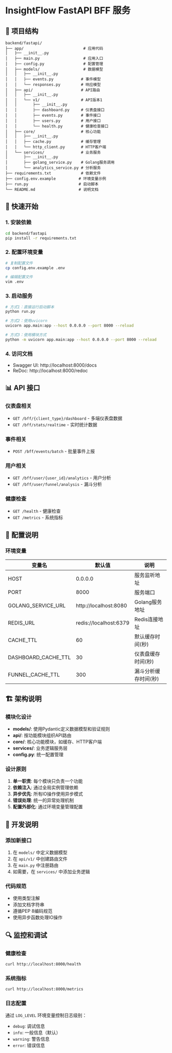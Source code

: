 # InsightFlow FastAPI BFF 服务

## 📁 项目结构

```
backend/fastapi/
├── app/                          # 应用代码
│   ├── __init__.py
│   ├── main.py                   # 应用入口
│   ├── config.py                 # 配置管理
│   ├── models/                   # 数据模型
│   │   ├── __init__.py
│   │   ├── events.py            # 事件模型
│   │   └── responses.py         # 响应模型
│   ├── api/                     # API路由
│   │   ├── __init__.py
│   │   └── v1/                  # API版本1
│   │       ├── __init__.py
│   │       ├── dashboard.py     # 仪表盘接口
│   │       ├── events.py        # 事件接口
│   │       ├── users.py         # 用户接口
│   │       └── health.py        # 健康检查接口
│   ├── core/                    # 核心功能
│   │   ├── __init__.py
│   │   ├── cache.py             # 缓存管理
│   │   └── http_client.py       # HTTP客户端
│   └── services/                # 业务服务
│       ├── __init__.py
│       ├── golang_service.py    # Golang服务调用
│       └── analytics_service.py # 分析服务
├── requirements.txt             # 依赖文件
├── config.env.example          # 环境变量示例
├── run.py                      # 启动脚本
└── README.md                   # 说明文档
```

## 🚀 快速开始

### 1. 安装依赖

```bash
cd backend/fastapi
pip install -r requirements.txt
```

### 2. 配置环境变量

```bash
# 复制配置文件
cp config.env.example .env

# 编辑配置文件
vim .env
```

### 3. 启动服务

```bash
# 方式1：直接运行启动脚本
python run.py

# 方式2：使用uvicorn
uvicorn app.main:app --host 0.0.0.0 --port 8000 --reload

# 方式3：使用模块方式
python -m uvicorn app.main:app --host 0.0.0.0 --port 8000 --reload
```

### 4. 访问文档

- Swagger UI: http://localhost:8000/docs
- ReDoc: http://localhost:8000/redoc

## 📊 API 接口

### 仪表盘相关
- `GET /bff/{client_type}/dashboard` - 多端仪表盘数据
- `GET /bff/stats/realtime` - 实时统计数据

### 事件相关
- `POST /bff/events/batch` - 批量事件上报

### 用户相关
- `GET /bff/user/{user_id}/analytics` - 用户分析
- `GET /bff/user/funnel/analysis` - 漏斗分析

### 健康检查
- `GET /health` - 健康检查
- `GET /metrics` - 系统指标

## 🔧 配置说明

### 环境变量

| 变量名 | 默认值 | 说明 |
|--------|--------|------|
| HOST | 0.0.0.0 | 服务监听地址 |
| PORT | 8000 | 服务端口 |
| GOLANG_SERVICE_URL | http://localhost:8080 | Golang服务地址 |
| REDIS_URL | redis://localhost:6379 | Redis连接地址 |
| CACHE_TTL | 60 | 默认缓存时间(秒) |
| DASHBOARD_CACHE_TTL | 30 | 仪表盘缓存时间(秒) |
| FUNNEL_CACHE_TTL | 300 | 漏斗分析缓存时间(秒) |

## 🏗️ 架构说明

### 模块化设计
- **models/**: 使用Pydantic定义数据模型和验证规则
- **api/**: 按功能模块组织API路由
- **core/**: 核心功能模块，如缓存、HTTP客户端
- **services/**: 业务逻辑服务层
- **config.py**: 统一配置管理

### 设计原则
1. **单一职责**: 每个模块只负责一个功能
2. **依赖注入**: 通过全局实例管理依赖
3. **异步优先**: 所有IO操作使用异步模式
4. **错误处理**: 统一的异常处理机制
5. **配置外部化**: 通过环境变量管理配置

## 🧪 开发说明

### 添加新接口
1. 在 `models/` 中定义数据模型
2. 在 `api/v1/` 中创建路由文件
3. 在 `main.py` 中注册路由
4. 如需要，在 `services/` 中添加业务逻辑

### 代码规范
- 使用类型注解
- 添加文档字符串
- 遵循PEP 8编码规范
- 使用异步函数处理IO操作

## 🔍 监控和调试

### 健康检查
```bash
curl http://localhost:8000/health
```

### 系统指标
```bash
curl http://localhost:8000/metrics
```

### 日志配置
通过 `LOG_LEVEL` 环境变量控制日志级别：
- `debug`: 调试信息
- `info`: 一般信息（默认）
- `warning`: 警告信息
- `error`: 错误信息 